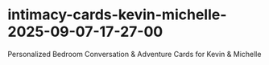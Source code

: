 # intimacy-cards-kevin-michelle-2025-09-07-17-27-00
Personalized Bedroom Conversation &amp; Adventure Cards for Kevin &amp; Michelle
